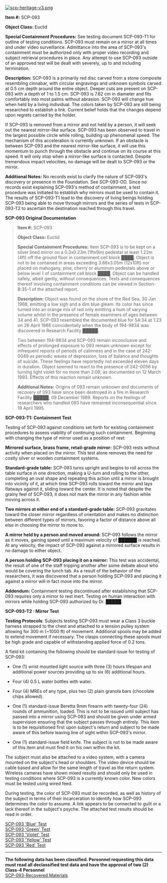 [![scp-heritage-v3.png](http://scp-wiki.wdfiles.com/local--files/component:heritage-rating/scp-heritage-v3.png)](/heritage-collection-arc)

**Item #:** SCP-093

**Object Class:** Euclid

**Special Containment Procedures:** See testing document SCP-093-T1 for outline of testing conditions. SCP-093 must remain on a mirror at all times and under video surveillance. Admittance into the area of SCP-093's containment must be authorized only with proper video recording and subject retrieval procedures in place. Any attempt to use SCP-093 outside of an approved test will be dealt with severely, up to and including termination.

**Description:** SCP-093 is a primarily red disc carved from a stone composite resembling cinnabar, with circular engravings and unknown symbols carved at 0.5 cm depth around the entire object. Deeper cuts are present on SCP-093 with a depth of 1 to 1.5 cm. SCP-093 is 7.62 cm in diameter and fits comfortably into most palms without abrasion. SCP-093 will change hue when held by a living individual. The colors taken by SCP-093 are still being researched to establish a link. Current belief holds that the changes depend upon regrets carried by the holder.

If SCP-093 is removed from a mirror and not held by a person, it will seek out the nearest mirror-like surface. SCP-093 has been observed to travel in the largest possible circle while rolling, building up phenomenal speed. The mechanism of this acceleration is currently unknown. If an obstacle is between SCP-093 and the nearest mirror-like surface, it will use this momentum to punch through the obstacle and continue on its course at this speed. It will only stop when a mirror-like surface is contacted. Despite tremendous impact velocities, no damage will be dealt to SCP-093 or the mirror.

**Additional Notes:** No records exist to clarify the nature of SCP-093's discovery or presence in the Foundation. See SCP-093-OD. Since no records exist explaining SCP-093's method of containment, a test procedure was initiated to establish why mirrors must be used to contain it. The results of SCP-093-T1 lead to the discovery of living beings holding SCP-093 being able to move through mirrors and the series of tests in SCP-093-T2 to ascertain the destination reached through this travel.

**SCP-093 Original Documentation**

> **Item #:** SCP-093
> 
> **Object Class:** Euclid
> 
> **Special Containment Procedures:** Item SCP-093 is to be kept on a silver lined mirror on a 0.3x0.23m (1ftx9in) pedestal at least 1.22m (4ft) off the ground floor in containment cell block ████. Object is not to be contained in areas exceeding 3.66x3.05m (12x10ft) nor placed on mahogany, pine, cherry or aluminum pedestals above or below level 1 of containment cell block ████. Object can be handled safely, albeit gently, without consequences. Tests and consequences thereof involving containment conditions can be viewed in Section-B:35-1 of the attached report.
> 
> **Description:** Object was found on the shore of the Red Sea, 30 Jan 1968, emitting a low sigh and a dim blue gleam. Its color has since turned into an orange mix of red only emitting a hum of varying volume whilst in the presence of female examiners of ages between 34 and 41. SCP-093 resembled the documented blue for 54:34 at 1:23 on 26 April 1986 coincidentally when the body of 194-9834 was discovered in Research Facility █████.
> 
> Ties between 194-9834 and SCP-093 remain inconclusive and effects of prolonged exposure to 093 remain unknown except for infrequent reports of periods of calmness and in the case of 242-0049 as periodic waves of depression, loss of balance and thoughts of suicide. These feelings have reportedly not exceeded eleven days in duration. Object seemed to react to the presence of 242-0056 by turning light violet for no more than 2:09, as documented on 12 March 1993. Effects of this reaction remain unknown.
> 
> **Additional Notes:** Origins of 093 remain unknown and documents of recovery of 093 have since been destroyed in a fire in Research Facility █████, 09 December 1989. Reports on the feelings of researchers who handled 093 have remained inconsequential since 19 April 1995.

**SCP-093-T1: Containment Test**

Testing of SCP-093 against conditions set forth for existing containment procedures to assess viability of continuing such containment. Beginning with changing the type of mirror used as a position of rest:

**Mirrored surface, brass frame, retail-grade mirror:** SCP-093 rests without activity when placed on the mirror. This test alone removes the need for costly silver or wooden containment systems.

**Standard-grade table:** SCP-093 turns upright and begins to roll across the table surface in one direction, making a U-turn and rolling to the other, completing an oval shape and repeating this action until a mirror is brought into vicinity of it, at which time SCP-093 rolls toward the mirror and lays flatways against it, sliding toward the center. It is noted that despite the grainy feel of SCP-093, it does not mark the mirror in any fashion while moving across it.

**Two mirrors at either end of a standard-grade table:** SCP-093 gravitates toward the closer mirror regardless of orientation and makes no distinction between different types of mirrors, favoring a factor of distance above all else in choosing the mirror to move to.

**A mirror held by a person and moved around:** SCP-093 follows the mirror as it moves, gaining speed until a maximum velocity of ██████ is reached. At any velocity, the impact of SCP-093 against a mirrored surface results in no damage to either object.

**A person holding SCP-093 placing it on a mirror:** This test was accidental, the result of one of the staff tripping another after some debate about who would be covering the lunch tab. As a result of the behavior of the researchers, it was discovered that a person holding SCP-093 and placing it against a mirror will in fact move into the mirror.

**Addendum:** Containment testing discontinued after establishing that SCP-093 requires only a mirror to rest inert. Testing on human interaction with mirrors while holding SCP-093 authorized by Dr. █████.

**SCP-093-T2 : Mirror Test**

**Testing Protocols**: Subjects testing SCP-093 must wear a Class 3 buckle harness strapped to the chest and attached to a tension pulley system allowing for 300 m (~1000 ft) of movement. Additional spools may be added to extend movement if necessary. The clasps connecting these spools must be high grade and capable of withstanding applied force of 0.2 tons.

A field kit containing the following should be standard issue for testing of SCP-093:

*   One (1) wrist mounted light source with three (3) hours lifespan and additional power sources providing up to six (6) additional hours.

*   Four (4) 0.5 L water bottles with water.

*   Four (4) MREs of any type, plus two (2) plain granola bars (chocolate chips allowed).

*   One (1) standard-issue Beretta 9mm firearm with twenty-four (24) rounds of ammunition, loaded. This is not to be issued until subject has passed into a mirror using SCP-093 and should be given under armed supervision ensuring that the subject passes through entirely. This item is to be requisitioned first upon subject's return and subject to be made aware of this before leaving line of sight within SCP-093's mirror.

*   One (1) standard-issue field knife. The subject is not to be made aware of this item and must find it on his own within the kit.

The subject must also be attached to a video system, with a camera mounted on the subject's head or shoulders. The video device should be cable based and allow for the same length of travel as the return system. Wireless cameras have shown mixed results and should only be used in testing conditions where SCP-093 is a currently known color. New colors must be tested using wired feed.

During testing, the color of SCP-093 must be recorded, as well as history of the subject in terms of their incarceration to identify how SCP-093 determines the color to assume. A link appears to be connected to guilt or a lack thereof in the subject's psyche. The attached test results should be read in order.

[SCP-093 'Blue' Test](/scp-093-blue-test)  
[SCP-093 'Green' Test](/scp-093-green-test)  
[SCP-093 'Violet' Test](/scp-093-violet-test)  
[SCP-093 'Yellow' Test](/scp-093-yellow-test)  
[SCP-093 'Red' Test](/scp-093-red-test)

* * *

**The following data has been classified. Personnel requesting this data must read all declassified test data and have the approval of two (2) Class-4 Personnel**  
[SCP-093-Recovered Materials](/scp-093-recovered-materials)